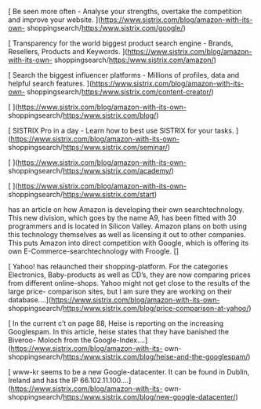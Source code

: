 [ Be seen more often - Analyse your strengths, overtake the competition and
improve your website. ](https://www.sistrix.com/blog/amazon-with-its-own-
shoppingsearch/<https:/www.sistrix.com/google/>)

[ Transparency for the world biggest product search engine - Brands, Resellers,
Products and Keywords. ](https://www.sistrix.com/blog/amazon-with-its-own-
shoppingsearch/<https:/www.sistrix.com/amazon/>)

[ Search the biggest influencer platforms - Millions of profiles, data and
helpful search features. ](https://www.sistrix.com/blog/amazon-with-its-own-
shoppingsearch/<https:/www.sistrix.com/content-creator/>)

[ ](https://www.sistrix.com/blog/amazon-with-its-own-
shoppingsearch/<https:/www.sistrix.com/blog/>)

[ SISTRIX Pro in a day - Learn how to best use SISTRIX for your tasks.
](https://www.sistrix.com/blog/amazon-with-its-own-
shoppingsearch/<https:/www.sistrix.com/seminar/>)

[ ](https://www.sistrix.com/blog/amazon-with-its-own-
shoppingsearch/<https:/www.sistrix.com/academy/>)

[ ](https://www.sistrix.com/blog/amazon-with-its-own-
shoppingsearch/<https:/www.sistrix.com/start>)

has an article on how Amazon is developing their own searchtechnology. This new
division, which goes by the name A9, has been fitted with 30 programmers and is
located in Silicon Valley. Amazon plans on both using this technology themselves
as well as licensing it out to other companies. This puts Amazon into direct
competition with Google, which is offering its own E-Commerce-searchtechnology
with Froogle. []

[ Yahoo! has relaunched their shopping-platform. For the categories Electronics,
Baby-products as well as CD’s, they are now comparing prices from different
online-shops. Yahoo might not get close to the results of the large price-
comparison sites, but I am sure they are working on their
database....](https://www.sistrix.com/blog/amazon-with-its-own-
shoppingsearch/<https:/www.sistrix.com/blog/price-comparison-at-yahoo/>)

[ In the current c’t on page 88, Heise is reporting on the increasing
Googlespam. In this article, heise states that they have banished the Biveroo-
Moloch from the Google-Index....](https://www.sistrix.com/blog/amazon-with-its-
own-shoppingsearch/<https:/www.sistrix.com/blog/heise-and-the-googlespam/>)

[ www-kr seems to be a new Google-datacenter. It can be found in Dublin, Ireland
and has the IP 66.102.11.100....](https://www.sistrix.com/blog/amazon-with-its-
own-shoppingsearch/<https:/www.sistrix.com/blog/new-google-datacenter/>)

